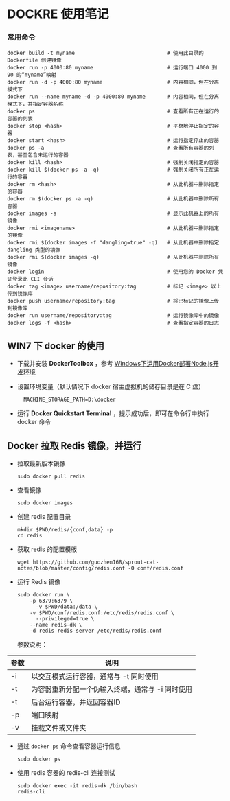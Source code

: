 DOCKRE 使用笔记
================================

### 常用命令

```shell
docker build -t myname 								# 使用此目录的 Dockerfile 创建镜像
docker run -p 4000:80 myname						# 运行端口 4000 到 90 的“myname”映射
docker run -d -p 4000:80 myname						# 内容相同，但在分离模式下
docker run --name myname -d -p 4000:80 myname		# 内容相同，但在分离模式下，并指定容器名称
docker ps											# 查看所有正在运行的容器的列表
docker stop <hash>									# 平稳地停止指定的容器
docker start <hash>									# 运行指定停止的容器
docker ps -a										# 查看所有容器的列表，甚至包含未运行的容器
docker kill <hash>									# 强制关闭指定的容器
docker kill $(docker ps -a -q)						# 强制关闭所有正在运行的容器
docker rm <hash>									# 从此机器中删除指定的容器
docker rm $(docker ps -a -q)						# 从此机器中删除所有容器
docker images -a									# 显示此机器上的所有镜像
docker rmi <imagename>								# 从此机器中删除指定的镜像
docker rmi $(docker images -f "dangling=true" -q)	# 从此机器中删除指定 dangling 类型的镜像
docker rmi $(docker images -q)						# 从此机器中删除所有镜像
docker login										# 使用您的 Docker 凭证登录此 CLI 会话
docker tag <image> username/repository:tag			# 标记 <image> 以上传到镜像库
docker push username/repository:tag					# 将已标记的镜像上传到镜像库
docker run username/repository:tag					# 运行镜像库中的镜像
docker logs -f <hash>								# 查看指定容器的日志
```

## WIN7 下 docker 的使用

* 下载并安装 **DockerToolbox** ，参考 [Windows下运用Docker部署Node.js开发环境](https://segmentfault.com/a/1190000007955073)

* 设置环境变量（默认情况下 docker 宿主虚拟机的储存目录是在 C 盘）

		MACHINE_STORAGE_PATH=D:\docker

* 运行 **Docker Quickstart Terminal** ，提示成功后，即可在命令行中执行 docker 命令

## Docker 拉取 Redis 镜像，并运行

* 拉取最新版本镜像

  ```shell
  sudo docker pull redis
  ```

* 查看镜像

  ```shell
  sudo docker images
  ```

* 创建 redis 配置目录

  ```
  mkdir $PWD/redis/{conf,data} -p
  cd redis
  ```

* 获取 redis 的配置模版

  ```shell
  wget https://github.com/guozhen168/sprout-cat-notes/blob/master/config/redis.conf -O conf/redis.conf
  ```
	
* 运行 Redis 镜像

  ```shell
  sudo docker run \
      -p 6379:6379 \
	    -v $PWD/data:/data \
      -v $PWD/conf/redis.conf:/etc/redis/redis.conf \
	    --privileged=true \
      --name redis-dk \
      -d redis redis-server /etc/redis/redis.conf
  ```
  
  参数说明：
  
|  参数  | 说明                                                    |
| ---- | -------------------------------------------------------- |
|  -i   | 以交互模式运行容器，通常与 -t 同时使用                       |
|  -t   | 为容器重新分配一个伪输入终端，通常与 -i 同时使用             |
|  -t   | 后台运行容器，并返回容器ID                                   |
|  -p   | 端口映射 |
| -v | 挂载文件或文件夹 |

* 通过 `docker ps` 命令查看容器运行信息

  ```shell
  sudo docker ps
  ```

* 使用 redis 容器的 redis-cli 连接测试

  ```shell
  sudo docker exec -it redis-dk /bin/bash
  redis-cli
  ```

  